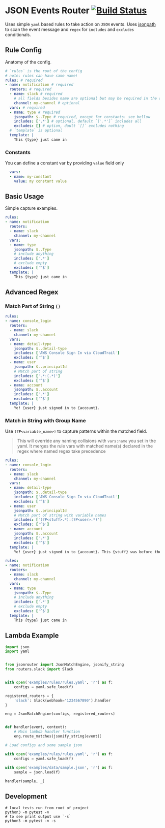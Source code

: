 
# JSON Events Router [![Build Status](https://travis-ci.org/srhopkins/jsonrouter.svg?branch=master)](https://travis-ci.org/srhopkins/jsonrouter)

Uses simple `yaml` based rules to take action on `JSON` events. Uses [jsonpath](https://readthedocs.org/projects/jsonpath-rw/) to scan the event message and `regex` for `includes` and `excludes` conditionals.

## Rule Config

Anatomy of the config.

```yaml
# `rules` is the root of the config
# note: rules can have same name!
rules: # required
- name: notification # required
  routers: # required
  - name: slack # required
    # all fields besides name are optional but may be required in the router
    channel: my-channel # optional
  vars: # required
  - name: type # required
    jsonpath: $..Type # required, except for constants: see bellow 
    includes: ['.*'] # optional, default `['.*']` includes all
    excludes: [] # option, dault `[]` excludes nothing
  # `template` is optional
  template: | 
    This {type} just came in
```

### Constants

You can define a constant var by providing `value` field only

```yaml
  vars:
  - name: my-constant
    value: my constant value
```

## Basic Usage

Simple capture examples. 

```yaml
rules:
- name: notification
  routers: 
  - name: slack
    channel: my-channel
  vars:
  - name: type
    jsonpath: $..Type
    # include anything
    includes: ['.*']
    # exclude empty
    excludes: ['^$']
  template: |
    This {type} just came in
```

## Advanced Regex

### Match Part of String `()`

```yaml
rules:
- name: console_login
  routers: 
  - name: slack
    channel: my-channel
  vars:
  - name: detail-type
    jsonpath: $..detail-type
    includes: ['AWS Console Sign In via CloudTrail']
    excludes: ['^$']
  - name: user
    jsonpath: $..principalId
    # Match part of string
    includes: ['.*:(.*)']
    excludes: ['^$']
  - name: account
    jsonpath: $..account
    includes: ['.*']
    excludes: ['^$']    
  template: |
    Yo! {user} just signed in to {account}.
```

### Match in String with Group Name

Use `(?P<variable_name>)` to capture patterns within the matched field.

> This will override any naming collisions with `vars:name` you set in the yaml. It merges the rule vars with matched name(s) declared in the regex where named regex take precedence

```yaml
rules:
- name: console_login
  routers: 
  - name: slack
    channel: my-channel
  vars:
  - name: detail-type
    jsonpath: $..detail-type
    includes: ['AWS Console Sign In via CloudTrail']
    excludes: ['^$']
  - name: user
    jsonpath: $..principalId
    # Match part of string with variable names
    includes: ['(?P<stuff>.*):(?P<user>.*)']
    excludes: ['^$']
  - name: account
    jsonpath: $..account
    includes: ['.*']
    excludes: ['^$']    
  template: |
    Yo! {user} just signed in to {account}. This {stuff} was before the user.
```

```yaml
rules:
- name: notification
  routers: 
  - name: slack
    channel: my-channel
  vars:
  - name: type
    jsonpath: $..Type
    # include anything
    includes: ['.*']
    # exclude empty
    excludes: ['^$']
  template: |
    This {type} just came in
```

## Lambda Example


```python
import json
import yaml


from jsonrouter import JsonMatchEngine, jsonify_string
from routers.slack import Slack


with open('examples/rules/rules.yaml', 'r') as f:
    configs = yaml.safe_load(f)

registered_routers = {
    'slack': Slack(webhook='1234567890').handler
}

eng = JsonMatchEngine(configs, registered_routers)


def handler(event, context):
    # Main lambda handler function
    eng.route_matches(jsonify_string(event))
```


```python
# Load configs and some sample json

with open('examples/rules/rules.yaml', 'r') as f:
    configs = yaml.safe_load(f)
    
with open('examples/data/sample.json', 'r') as f:
    sample = json.load(f)
```


```python
handler(sample, _)
```

## Development

```
# local tests run from root of project
python3 -m pytest -v
# to see print output use `-s`
python3 -m pytest -v -s
```